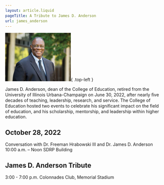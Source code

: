 ```yaml
---
layout: article.liquid
pageTitle: A Tribute to James D. Anderson
url: james_anderson
---
```

![Former Dean James D. Anderson](/img/james_anderson.png){ .top-left } 

James D. Anderson, dean of the College of Education, retired from the University of Illinois Urbana-Champaign on June 30, 2022, after nearly ﬁve decades of teaching, leadership, research, and service. The College of Education hosted two events to celebrate his signiﬁcant impact on the ﬁeld of education, and his scholarship, mentorship, and leadership within higher education. 

## October 28, 2022
Conversation with Dr. Freeman Hrabowski III and Dr. James D. Anderson
10:00 a.m. – Noon
SDRP Building

## James D. Anderson Tribute
3:00 - 7:00 p.m.
Colonnades Club, Memorial Stadium

